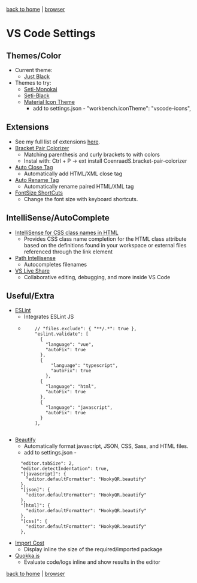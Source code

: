 [back to home](https://www.github.com/JeffACate/dev-settings/) |
[browser](https://www.github.com/JeffACate/dev-settings/blob/master/browser.md)
# VS Code Settings


## Themes/Color
* Current theme:
  * [Just Black](https://marketplace.visualstudio.com/items?itemName=nur.just-black)
* Themes to try:
  * [Seti-Monokai](https://marketplace.visualstudio.com/items?itemName=SmukkeKim.theme-setimonokai)
  * [Seti-Black](https://marketplace.visualstudio.com/items?itemName=bobsparadox.seti-black)
  * [Material Icon Theme](https://marketplace.visualstudio.com/items?itemName=PKief.material-icon-theme)
    * add to settings.json - "workbench.iconTheme": "vscode-icons",

## Extensions
  * See my full list of extensions [here](https://gist.github.com/w3cj/520eb023dd3531d1b654794f65aa434b).
* [Bracket Pair Colorizer](https://marketplace.visualstudio.com/items?itemName=coenraads.bracket-pair-colorizer)
  * Matching parenthesis and curly brackets to with colors
  * Instal with: Ctrl + P -> ext install CoenraadS.bracket-pair-colorizer
* [Auto Close Tag](https://marketplace.visualstudio.com/items?itemName=formulahendry.auto-close-tag)
  * Automatically add HTML/XML close tag
* [Auto Rename Tag](https://marketplace.visualstudio.com/items?itemName=formulahendry.auto-rename-tag)
  * Automatically rename paired HTML/XML tag
* [FontSize ShortCuts](https://marketplace.visualstudio.com/items?itemName=fosshaas.fontsize-shortcuts)
  * Change the font size with keyboard shortcuts.

## IntelliSense/AutoComplete

* [IntelliSense for CSS class names in HTML](https://marketplace.visualstudio.com/items?itemName=Zignd.html-css-class-completion)
  * Provides CSS class name completion for the HTML class attribute based on the definitions found in your workspace or external files referenced through the link element
* [Path Intellisense](https://marketplace.visualstudio.com/items?itemName=christian-kohler.path-intellisense)
  * Autocompletes filenames
* [VS Live Share](https://marketplace.visualstudio.com/items?itemName=MS-vsliveshare.vsliveshare)
  * Collaborative editing, debugging, and more inside VS Code

## Useful/Extra

* [ESLint](https://marketplace.visualstudio.com/items?itemName=dbaeumer.vscode-eslint)
  * Integrates ESLint JS
  * ```"eslint.enable": true,
        // "files.exclude": { "**/.*": true },
        "eslint.validate": [
          {
            "language": "vue",
            "autoFix": true
          },
          {
              "language": "typescript",
              "autoFix": true
            },
          {
            "language": "html",
            "autoFix": true
          },
          {
            "language": "javascript",
            "autoFix": true
          }
        ], 
  ```
* [Beautify](https://marketplace.visualstudio.com/items?itemName=hookyqr.beautify)
  * Automatically format javascript, JSON, CSS, Sass, and HTML files.
  * add to settings.json -
  ```
    "editor.tabSize": 2,
    "editor.detectIndentation": true,
    "[javascript]": {
      "editor.defaultFormatter": "HookyQR.beautify"
    },
    "[json]": {
      "editor.defaultFormatter": "HookyQR.beautify"
    },
    "[html]": {
      "editor.defaultFormatter": "HookyQR.beautify"
    },
    "[css]": {
      "editor.defaultFormatter": "HookyQR.beautify"
    },
  ```
* [Import Cost](https://marketplace.visualstudio.com/items?itemName=wix.vscode-import-cost)
  * Display inline the size of the required/imported package
* [Quokka.js](https://marketplace.visualstudio.com/items?itemName=WallabyJs.quokka-vscode)
  * Evaluate code/logs inline and show results in the editor

<!-- # Settings -->
[back to home](https://www.github.com/JeffACate/dev-settings/) |
[browser](https://www.github.com/JeffACate/dev-settings/blob/master/browser.md)